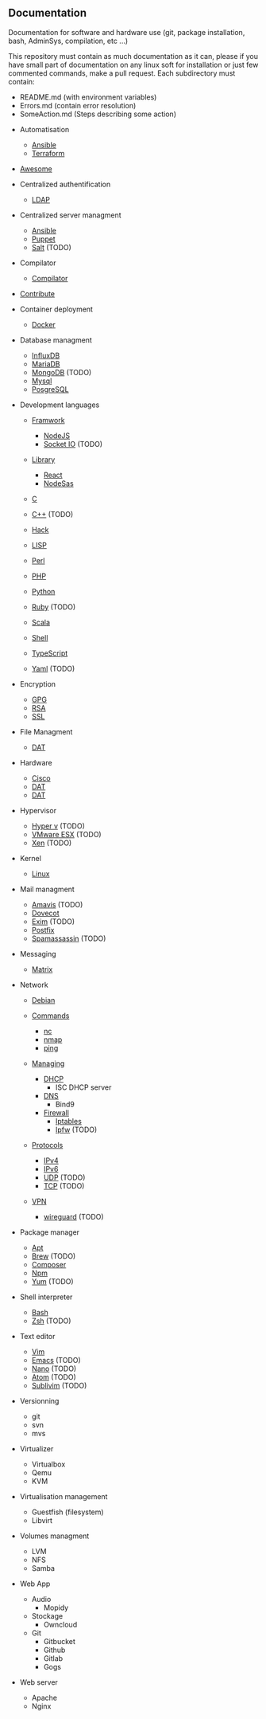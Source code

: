 Documentation
------
Documentation for software and hardware use (git, package installation, bash, AdminSys, compilation, etc ...)

This repository must contain as much documentation as it can, please if you have small part of documentation on any linux  soft for installation or just few commented commands, make a pull request.
Each subdirectory must contain:
 - README.md (with environment variables)
 - Errors.md (contain error resolution)
 - SomeAction.md (Steps describing some action)

* Automatisation
    - [Ansible](https://gitlab.com/bbichero/Documentation/tree/master/Automatisation/Ansible)
    - [Terraform](https://gitlab.com/bbichero/Documentation/tree/master/Automatisation/Terraform)

* [Awesome](https://gitlab.com/bbichero/Documentation/tree/master/Awesome)

* Centralized authentification
	- [LDAP](https://gitlab.com/bbichero/Documentation/tree/master/Centralized_authentification/LDAP)

* Centralized server managment
	- [Ansible](https://gitlab.com/bbichero/Documentation/tree/master/Centralized_server_management/Ansible)
	- [Puppet](https://gitlab.com/bbichero/Documentation/tree/master/Centralized_server_management/Puppet)
	- [Salt](https://gitlab.com/bbichero/Documentation/tree/master/Centralized_server_management/Salt) (TODO)

* Compilator
    - [Compilator](https://gitlab.com/bbichero/Documentation/tree/master/LLVM)

* [Contribute](https://gitlab.com/bbichero/Documentation/tree/master/Contribute)

* Container deployment
	- [Docker](https://gitlab.com/bbichero/Documentation/tree/master/Container_deployment/Docker)

* Database managment
    - [InfluxDB](https://gitlab.com/bbichero/Documentation/tree/master/Database_managment/InfluxDB)
    - [MariaDB](https://gitlab.com/bbichero/Documentation/tree/master/Database_managment/MariaDB)
	- [MongoDB](https://gitlab.com/bbichero/Documentation/tree/master/Database_managment/MongoDB) (TODO)
	- [Mysql](https://gitlab.com/bbichero/Documentation/tree/master/Database_managment/Mysql)
	- [PosgreSQL](https://gitlab.com/bbichero/Documentation/tree/master/Database_managment/PosgreSQL)

* Development languages
	- [Framwork](https://gitlab.com/bbichero/Documentation/tree/master/Development_languages/Framwork)
		* [NodeJS](https://gitlab.com/bbichero/Documentation/tree/master/Development_languages/Framwork/NodeJS)
		* [Socket IO](https://gitlab.com/bbichero/Documentation/tree/master/Development_languages/Framwork/Socket_IO) (TODO)
	- [Library](https://gitlab.com/bbichero/Documentation/tree/master/Development_languages/Library)
		* [React](https://gitlab.com/bbichero/Documentation/tree/master/Development_languages/Library/React)
		* [NodeSas](https://gitlab.com/bbichero/Documentation/tree/master/Development_languages/Library/NodeSas)
			
	- [C](https://gitlab.com/bbichero/Documentation/tree/master/Development_languages/C)
	- [C++](https://gitlab.com/bbichero/Documentation/tree/master/Development_languages/C%2B%2B) (TODO)
	- [Hack](https://gitlab.com/bbichero/Documentation/tree/master/Development_languages/Hack)
	- [LISP](https://gitlab.com/bbichero/Documentation/tree/master/Development_languages/LISP)
	- [Perl](https://gitlab.com/bbichero/Documentation/tree/master/Development_languages/Perl)
	- [PHP](https://gitlab.com/bbichero/Documentation/tree/master/Development_languages/PHP)
	- [Python](https://gitlab.com/bbichero/Documentation/tree/master/Development_languages/Python)
	- [Ruby](https://gitlab.com/bbichero/Documentation/tree/master/Development_languages/Ruby) (TODO)
	- [Scala](https://gitlab.com/bbichero/Documentation/tree/master/Development_languages/Scala)
	- [Shell](https://gitlab.com/bbichero/Documentation/tree/master/Development_languages/Shell)
	- [TypeScript](https://gitlab.com/bbichero/Documentation/tree/master/Development_languages/TypeScript)
	- [Yaml](https://gitlab.com/bbichero/Documentation/tree/master/Development_languages/Yaml) (TODO)

* Encryption
	- [GPG](https://gitlab.com/bbichero/Documentation/tree/master/Encryption/GPG)
	- [RSA](https://gitlab.com/bbichero/Documentation/tree/master/Encryption/RSA)
	- [SSL](https://gitlab.com/bbichero/Documentation/tree/master/Encryption/SSL)

* File Managment
	- [DAT](https://gitlab.com/bbichero/Documentation/tree/master/File_managment/DAT)

* Hardware
	- [Cisco](https://gitlab.com/bbichero/Documentation/tree/master/Hardware/Cisco)
	- [DAT](https://gitlab.com/bbichero/Documentation/tree/master/Hardware/OSX)
	- [DAT](https://gitlab.com/bbichero/Documentation/tree/master/Hardware/Raspberry)

* Hypervisor
	- [Hyper v](https://gitlab.com/bbichero/Documentation/tree/master/Hypervisor/Hyper_v) (TODO)
	- [VMware ESX](https://gitlab.com/bbichero/Documentation/tree/master/Hypervisor/VMware_esx) (TODO)
	- [Xen](https://gitlab.com/bbichero/Documentation/tree/master/Hypervisor/Xen) (TODO)
* Kernel
    - [Linux](https://gitlab.com/bbichero/Documentation/tree/master/Kernel/Linux)

* Mail managment
	- [Amavis](https://gitlab.com/bbichero/Documentation/tree/master/Mail_managment/Amavis) (TODO)
	- [Dovecot](https://gitlab.com/bbichero/Documentation/tree/master/Mail_managment/Dovecot)
	- [Exim](https://gitlab.com/bbichero/Documentation/tree/master/Mail_managment/Exim) (TODO)
	- [Postfix](https://gitlab.com/bbichero/Documentation/tree/master/Mail_managment/Postfix)
	- [Spamassassin](https://gitlab.com/bbichero/Documentation/tree/master/Mail_managment/Amavis) (TODO)

* Messaging
    - [Matrix](https://gitlab.com/bbichero/Documentation/tree/master/Messaging/Matrix)

* Network
 	- [Debian](https://gitlab.com/bbichero/Documentation/tree/master/Network/Debian)
	- [Commands](https://gitlab.com/bbichero/Documentation/tree/master/Network/Commands)
		* [nc](https://gitlab.com/bbichero/Documentation/tree/master/Network/Commands/nc)
		* [nmap](https://gitlab.com/bbichero/Documentation/tree/master/Network/Commands/nmap)
		* [ping](https://gitlab.com/bbichero/Documentation/tree/master/Network/Commands/ping)

	- [Managing](https://gitlab.com/bbichero/Documentation/tree/master/Network/Managing)
		* [DHCP](https://gitlab.com/bbichero/Documentation/tree/master/Network/Managing/DHCP)
			* ISC DHCP server
		* [DNS](https://gitlab.com/bbichero/Documentation/tree/master/Network/Managing/DNS)
			* Bind9
		* [Firewall](https://gitlab.com/bbichero/Documentation/tree/master/Network/Managing/Firewall)
			* [Iptables](https://gitlab.com/bbichero/Documentation/tree/master/Network/Managing/Firewall/Iptables)
			* [Ipfw](https://gitlab.com/bbichero/Documentation/tree/master/Network/Managing/Firewall/Ipfw) (TODO)
	- [Protocols](https://gitlab.com/bbichero/Documentation/tree/master/Network/Protocols)
		* [IPv4](https://gitlab.com/bbichero/Documentation/tree/master/Network/Protocols/IPv4)
		* [IPv6](https://gitlab.com/bbichero/Documentation/tree/master/Network/Protocols/IPv6)
		* [UDP](https://gitlab.com/bbichero/Documentation/tree/master/Network/Protocols/UDP) (TODO)
		* [TCP](https://gitlab.com/bbichero/Documentation/tree/master/Network/Protocols/TCP) (TODO)
	- [VPN](https://gitlab.com/bbichero/Documentation/tree/master/Network/VPN)
		* [wireguard](https://gitlab.com/bbichero/Documentation/tree/master/Network/VPN/wireguard) (TODO)

* Package manager
	- [Apt](https://gitlab.com/bbichero/Documentation/tree/master/Package_manager/Apt)
	- [Brew](https://gitlab.com/bbichero/Documentation/tree/master/Package_manager/Brew) (TODO)
	- [Composer](https://gitlab.com/bbichero/Documentation/tree/master/Package_manager/Composer)
	- [Npm](https://gitlab.com/bbichero/Documentation/tree/master/Package_manager/Npm)
	- [Yum](https://gitlab.com/bbichero/Documentation/tree/master/Package_manager/Yum) (TODO)

* Shell interpreter
	- [Bash](https://gitlab.com/bbichero/Documentation/tree/master/Shell_interpreter/Bash)
	- [Zsh](https://gitlab.com/bbichero/Documentation/tree/master/Shell_interpreter/Zsh) (TODO)

* Text editor
	- [Vim](https://gitlab.com/bbichero/Documentation/tree/master/Text_editor/Vim)
	- [Emacs](https://gitlab.com/bbichero/Documentation/tree/master/Text_editor/Emacs) (TODO)
	- [Nano](https://gitlab.com/bbichero/Documentation/tree/master/Text_editor/Nano) (TODO)
	- [Atom](https://gitlab.com/bbichero/Documentation/tree/master/Text_editor/Atom) (TODO)
	- [Sublivim](https://gitlab.com/bbichero/Documentation/tree/master/Text_editor/Sublvim) (TODO)

* Versionning
	- git
	- svn
	- mvs

* Virtualizer
	- Virtualbox
	- Qemu
	- KVM

* Virtualisation management
	- Guestfish (filesystem)
	- Libvirt

* Volumes managment
	- LVM
	- NFS
	- Samba

* Web App
	- Audio
		* Mopidy
	- Stockage
		* Owncloud
	- Git
		* Gitbucket
		* Github
		* Gitlab
		* Gogs

* Web server
	- Apache
	- Nginx

